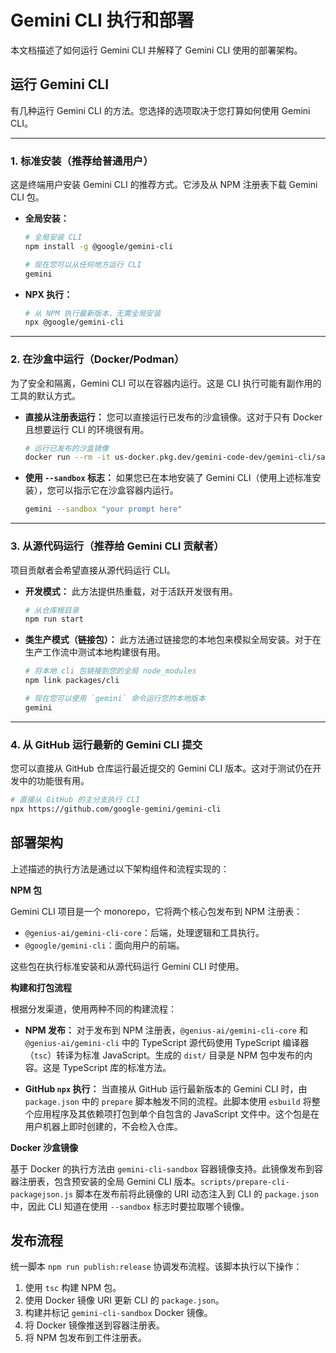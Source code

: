 # Gemini CLI 执行和部署

本文档描述了如何运行 Gemini CLI 并解释了 Gemini CLI 使用的部署架构。

## 运行 Gemini CLI

有几种运行 Gemini CLI 的方法。您选择的选项取决于您打算如何使用 Gemini CLI。

---

### 1. 标准安装（推荐给普通用户）

这是终端用户安装 Gemini CLI 的推荐方式。它涉及从 NPM 注册表下载 Gemini CLI 包。

- **全局安装：**

  ```bash
  # 全局安装 CLI
  npm install -g @google/gemini-cli

  # 现在您可以从任何地方运行 CLI
  gemini
  ```

- **NPX 执行：**
  ```bash
  # 从 NPM 执行最新版本，无需全局安装
  npx @google/gemini-cli
  ```

---

### 2. 在沙盒中运行（Docker/Podman）

为了安全和隔离，Gemini CLI 可以在容器内运行。这是 CLI 执行可能有副作用的工具的默认方式。

- **直接从注册表运行：**
  您可以直接运行已发布的沙盒镜像。这对于只有 Docker 且想要运行 CLI 的环境很有用。
  ```bash
  # 运行已发布的沙盒镜像
  docker run --rm -it us-docker.pkg.dev/gemini-code-dev/gemini-cli/sandbox:0.1.1
  ```
- **使用 `--sandbox` 标志：**
  如果您已在本地安装了 Gemini CLI（使用上述标准安装），您可以指示它在沙盒容器内运行。
  ```bash
  gemini --sandbox "your prompt here"
  ```

---

### 3. 从源代码运行（推荐给 Gemini CLI 贡献者）

项目贡献者会希望直接从源代码运行 CLI。

- **开发模式：**
  此方法提供热重载，对于活跃开发很有用。
  ```bash
  # 从仓库根目录
  npm run start
  ```
- **类生产模式（链接包）：**
  此方法通过链接您的本地包来模拟全局安装。对于在生产工作流中测试本地构建很有用。

  ```bash
  # 将本地 cli 包链接到您的全局 node_modules
  npm link packages/cli

  # 现在您可以使用 `gemini` 命令运行您的本地版本
  gemini
  ```

---

### 4. 从 GitHub 运行最新的 Gemini CLI 提交

您可以直接从 GitHub 仓库运行最近提交的 Gemini CLI 版本。这对于测试仍在开发中的功能很有用。

```bash
# 直接从 GitHub 的主分支执行 CLI
npx https://github.com/google-gemini/gemini-cli
```

## 部署架构

上述描述的执行方法是通过以下架构组件和流程实现的：

**NPM 包**

Gemini CLI 项目是一个 monorepo，它将两个核心包发布到 NPM 注册表：

- `@genius-ai/gemini-cli-core`：后端，处理逻辑和工具执行。
- `@google/gemini-cli`：面向用户的前端。

这些包在执行标准安装和从源代码运行 Gemini CLI 时使用。

**构建和打包流程**

根据分发渠道，使用两种不同的构建流程：

- **NPM 发布：** 对于发布到 NPM 注册表，`@genius-ai/gemini-cli-core` 和 `@genius-ai/gemini-cli` 中的 TypeScript 源代码使用 TypeScript 编译器（`tsc`）转译为标准 JavaScript。生成的 `dist/` 目录是 NPM 包中发布的内容。这是 TypeScript 库的标准方法。

- **GitHub `npx` 执行：** 当直接从 GitHub 运行最新版本的 Gemini CLI 时，由 `package.json` 中的 `prepare` 脚本触发不同的流程。此脚本使用 `esbuild` 将整个应用程序及其依赖项打包到单个自包含的 JavaScript 文件中。这个包是在用户机器上即时创建的，不会检入仓库。

**Docker 沙盒镜像**

基于 Docker 的执行方法由 `gemini-cli-sandbox` 容器镜像支持。此镜像发布到容器注册表，包含预安装的全局 Gemini CLI 版本。`scripts/prepare-cli-packagejson.js` 脚本在发布前将此镜像的 URI 动态注入到 CLI 的 `package.json` 中，因此 CLI 知道在使用 `--sandbox` 标志时要拉取哪个镜像。

## 发布流程

统一脚本 `npm run publish:release` 协调发布流程。该脚本执行以下操作：

1.  使用 `tsc` 构建 NPM 包。
2.  使用 Docker 镜像 URI 更新 CLI 的 `package.json`。
3.  构建并标记 `gemini-cli-sandbox` Docker 镜像。
4.  将 Docker 镜像推送到容器注册表。
5.  将 NPM 包发布到工件注册表。
